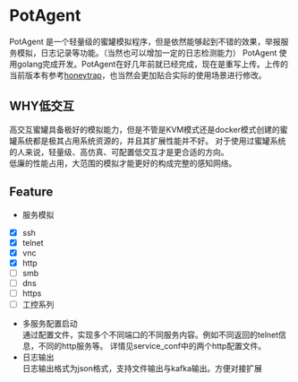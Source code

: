 # PotAgent 
PotAgent 是一个轻量级的蜜罐模拟程序，但是依然能够起到不错的效果，举报服务模拟，日志记录等功能。（当然也可以增加一定的日志检测能力）
PotAgent 使用golang完成开发。PotAgent在好几年前就已经完成，现在是重写上传。上传的当前版本有参考[honeytrap](https://github.com/honeytrap/honeytrap)，也当然会更加贴合实际的使用场景进行修改。
## WHY低交互
高交互蜜罐具备极好的模拟能力，但是不管是KVM模式还是docker模式创建的蜜罐系统都是极其占用系统资源的，并且其扩展性能并不好。
对于使用过蜜罐系统的人来说，轻量级、高仿真、可配置低交互才是更合适的方向。  
低廉的性能占用，大范围的模拟才能更好的构成完整的感知网络。
## Feature
* 服务模拟  
- [x] ssh
- [x] telnet
- [x] vnc
- [x] http
- [ ] smb
- [ ] dns
- [ ] https
- [ ] 工控系列
* 多服务配置启动  
通过配置文件，实现多个不同端口的不同服务内容。例如不同返回的telnet信息，不同的http服务等。
详情见service_conf中的两个http配置文件。
* 日志输出  
  日志输出格式为json格式，支持文件输出与kafka输出。方便对接扩展
